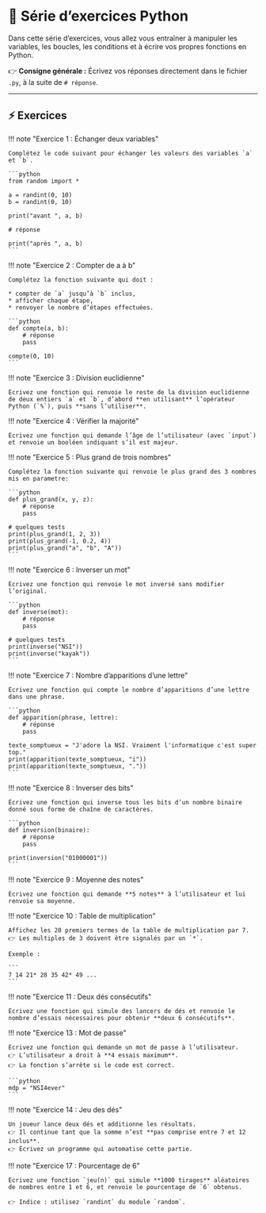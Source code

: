 # 📝 Série d’exercices Python

Dans cette série d’exercices, vous allez vous entraîner à manipuler les variables, les boucles, les conditions et à écrire vos propres fonctions en Python.

👉 **Consigne générale :**
Écrivez vos réponses directement dans le fichier `.py`, à la suite de `# réponse`.

---

## ⚡ Exercices

!!! note "Exercice 1 : Échanger deux variables"

    Complétez le code suivant pour échanger les valeurs des variables `a` et `b`.

    ```python
    from random import *

    a = randint(0, 10)
    b = randint(0, 10)

    print("avant ", a, b)

    # réponse

    print("après ", a, b)
    ```

!!! note "Exercice 2 : Compter de a à b"

    Complétez la fonction suivante qui doit :

    * compter de `a` jusqu’à `b` inclus,
    * afficher chaque étape,
    * renvoyer le nombre d’étapes effectuées.

    ```python
    def compte(a, b):
        # réponse
        pass

    compte(0, 10)
    ```

!!! note "Exercice 3 : Division euclidienne"

    Écrivez une fonction qui renvoie le reste de la division euclidienne de deux entiers `a` et `b`, d’abord **en utilisant** l’opérateur Python (`%`), puis **sans l’utiliser**.


!!! note "Exercice 4 : Vérifier la majorité"

    Écrivez une fonction qui demande l’âge de l’utilisateur (avec `input`) et renvoie un booléen indiquant s’il est majeur.

!!! note "Exercice 5 : Plus grand de trois nombres"

    Complétez la fonction suivante qui renvoie le plus grand des 3 nombres mis en parametre:

    ```python
    def plus_grand(x, y, z):
        # réponse
        pass

    # quelques tests
    print(plus_grand(1, 2, 3))
    print(plus_grand(-1, 0.2, 4))
    print(plus_grand("a", "b", "A"))
    ```

!!! note "Exercice 6 : Inverser un mot"

    Écrivez une fonction qui renvoie le mot inversé sans modifier l’original.

    ```python
    def inverse(mot):
        # réponse
        pass

    # quelques tests
    print(inverse("NSI"))
    print(inverse("kayak"))
    ```


!!! note "Exercice 7 : Nombre d’apparitions d’une lettre"

    Écrivez une fonction qui compte le nombre d’apparitions d’une lettre dans une phrase.

    ```python
    def apparition(phrase, lettre):
        # réponse
        pass

    texte_somptueux = "J'adore la NSI. Vraiment l'informatique c'est super top."
    print(apparition(texte_somptueux, "i"))
    print(apparition(texte_somptueux, "."))
    ```


!!! note "Exercice 8 : Inverser des bits"

    Écrivez une fonction qui inverse tous les bits d’un nombre binaire donné sous forme de chaîne de caractères.

    ```python
    def inversion(binaire):
        # réponse
        pass

    print(inversion("01000001"))
    ```

!!! note "Exercice 9 : Moyenne des notes"

    Écrivez une fonction qui demande **5 notes** à l’utilisateur et lui renvoie sa moyenne.


!!! note "Exercice 10 : Table de multiplication"

    Affichez les 20 premiers termes de la table de multiplication par 7.
    👉 Les multiples de 3 doivent être signalés par un `*`.

    Exemple :

    ```
    7 14 21* 28 35 42* 49 ...
    ```


!!! note "Exercice 11 : Deux dés consécutifs"

    Écrivez une fonction qui simule des lancers de dés et renvoie le nombre d’essais nécessaires pour obtenir **deux 6 consécutifs**.

!!! note "Exercice 13 : Mot de passe"

    Écrivez une fonction qui demande un mot de passe à l’utilisateur.
    👉 L’utilisateur a droit à **4 essais maximum**.
    👉 La fonction s’arrête si le code est correct.

    ```python
    mdp = "NSI4ever"
    ```

!!! note "Exercice 14 : Jeu des dés"

    Un joueur lance deux dés et additionne les résultats.
    👉 Il continue tant que la somme n’est **pas comprise entre 7 et 12 inclus**.
    👉 Écrivez un programme qui automatise cette partie.

!!! note "Exercice 17 : Pourcentage de 6"

    Écrivez une fonction `jeu(n)` qui simule **1000 tirages** aléatoires de nombres entre 1 et 6, et renvoie le pourcentage de `6` obtenus.

    👉 Indice : utilisez `randint` du module `random`.
